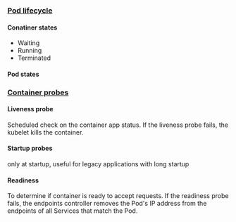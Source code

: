 
### [Pod lifecycle](https://kubernetes.io/docs/concepts/workloads/pods/pod-lifecycle/)
#### Conatiner states
* Waiting
* Running
* Terminated

#### Pod states






### [Container probes](https://kubernetes.io/docs/concepts/workloads/pods/pod-lifecycle/#container-probes)
#### Liveness probe
Scheduled check on the container app status. If the liveness probe fails, the kubelet kills the container.
#### Startup probes
only at startup, useful for legacy applications with long startup
#### Readiness 
To determine if container is ready to accept requests. If the readiness probe fails, the endpoints controller removes the Pod's IP address from the endpoints of all Services that match the Pod.

